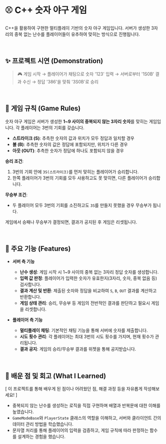 # ⚾ C++ 숫자 야구 게임

C++을 활용하여 구현한 멀티플레이 기반의 숫자 야구 게임입니다. 서버가 생성한 3자리의 중복 없는 난수를 플레이어들이 유추하여 맞히는 방식으로 진행됩니다.

<br>

## ✨ 프로젝트 시연 (Demonstration)

> 🎮 게임 시작 → 플레이어가 채팅으로 숫자 '123' 입력 → 서버로부터 '1S0B' 결과 수신 → 정답 '386'을 맞춰 '3S0B'로 승리

<br>

## 📜 게임 규칙 (Game Rules)

숫자 야구 게임은 서버가 생성한 **1~9 사이의 중복되지 않는 3자리 숫자**를 맞히는 게임입니다. 각 플레이어는 3번의 기회를 갖습니다.

* **스트라이크 (S)**: 추측한 숫자의 값과 위치가 모두 정답과 일치할 경우
* **볼 (B)**: 추측한 숫자의 값은 정답에 포함되지만, 위치가 다른 경우
* **아웃 (OUT)**: 추측한 숫자가 정답에 하나도 포함되지 않을 경우

**승리 조건**:
1.  3번의 기회 안에 `3S(스트라이크)`를 먼저 맞히는 플레이어가 승리합니다.
2.  한쪽 플레이어가 3번의 기회를 모두 사용하고도 못 맞히면, 다른 플레이어가 승리합니다.

**무승부 조건**:
* 두 플레이어 모두 3번의 기회를 소진하고도 `3S`를 만들지 못했을 경우 무승부가 됩니다.

게임에서 승패나 무승부가 결정되면, 결과가 공지된 후 게임은 리셋됩니다.

<br>

## 🔧 주요 기능 (Features)

* **서버 측 기능**
    * **난수 생성**: 게임 시작 시 1~9 사이의 중복 없는 3자리 정답 숫자를 생성합니다.
    * **입력 값 판정**: 플레이어가 입력한 숫자가 유효한지(3자리, 숫자, 중복 없음 등) 검사합니다.
    * **결과 계산 및 반환**: 제출된 숫자와 정답을 비교하여 `S`, `B`, `OUT` 결과를 계산하고 반환합니다.
    * **게임 상태 관리**: 승리, 무승부 등 게임의 전반적인 결과를 판단하고 필요시 게임을 리셋합니다.

* **플레이어 측 기능**
    * **멀티플레이 채팅**: 기본적인 채팅 기능을 통해 서버에 숫자를 제출합니다.
    * **시도 횟수 관리**: 각 플레이어는 최대 3번의 시도 횟수를 가지며, 현재 횟수가 관리됩니다.
    * **결과 공지**: 게임의 승리/무승부 결과를 위젯을 통해 공지받습니다.

<br>

## 🤔 배운 점 및 회고 (What I Learned)

[ 이 프로젝트를 통해 배우게 된 점이나 어려웠던 점, 해결 과정 등을 자유롭게 작성해보세요! ]

* 중복되지 않는 난수를 생성하는 로직을 직접 구현하며 배열과 반복문에 대한 이해를 높였습니다.
* `GameModeBase`와 `PlayerState` 클래스의 역할을 이해하고, 서버와 클라이언트 간의 데이터 관리 방법을 학습했습니다.
* 문자열 처리를 통해 플레이어의 입력을 검증하고, 게임 규칙에 따라 판정하는 함수를 설계하는 경험을 했습니다.
